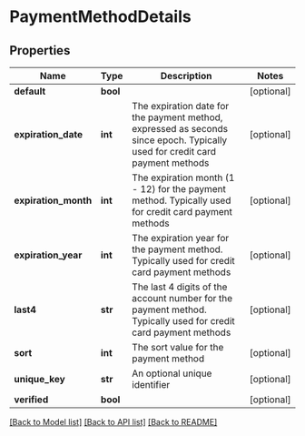# PaymentMethodDetails

## Properties
Name | Type | Description | Notes
------------ | ------------- | ------------- | -------------
**default** | **bool** |  | [optional] 
**expiration_date** | **int** | The expiration date for the payment method, expressed as seconds since epoch. Typically used for credit card payment methods | [optional] 
**expiration_month** | **int** | The expiration month (1 - 12) for the payment method. Typically used for credit card payment methods | [optional] 
**expiration_year** | **int** | The expiration year for the payment method. Typically used for credit card payment methods | [optional] 
**last4** | **str** | The last 4 digits of the account number for the payment method. Typically used for credit card payment methods | [optional] 
**sort** | **int** | The sort value for the payment method | [optional] 
**unique_key** | **str** | An optional unique identifier | [optional] 
**verified** | **bool** |  | [optional] 

[[Back to Model list]](../README.md#documentation-for-models) [[Back to API list]](../README.md#documentation-for-api-endpoints) [[Back to README]](../README.md)


